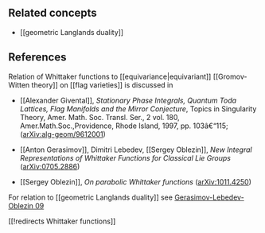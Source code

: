
## Related concepts

* [[geometric Langlands duality]]

## References

Relation of Whittaker functions to [[equivariance|equivariant]] [[Gromov-Witten theory]] on [[flag varieties]] is discussed in

* [[Alexander Givental]], _Stationary Phase Integrals, Quantum Toda Lattices, Flag Manifolds and the Mirror Conjecture_, Topics in Singularity Theory, Amer. Math. Soc. Transl. Ser., 2 vol. 180, Amer.Math.Soc.,Providence, Rhode Island, 1997, pp. 103â€“115; ([arXiv:alg-geom/9612001](http://arxiv.org/abs/alg-geom/9612001))

*  [[Anton Gerasimov]], Dimitri Lebedev, [[Sergey Oblezin]], _New Integral Representations of Whittaker Functions for Classical Lie Groups_ ([arXiv:0705.2886](http://arxiv.org/abs/0705.2886))

* [[Sergey Oblezin]], _On parabolic Whittaker functions_ ([arXiv:1011.4250](http://arxiv.org/abs/1011.4250))

For relation to [[geometric Langlands duality]] see [Gerasimov-Lebedev-Oblezin 09](geometric+Langlands+correspondence#GerasimovLebedevOblezin09)

[[!redirects Whittaker functions]]

